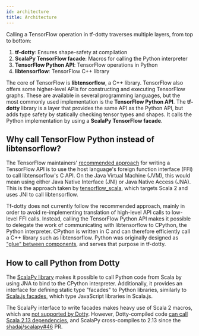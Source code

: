 ```yaml
---
id: architecture
title: Architecture
---
```


Calling a TensorFlow operation in tf-dotty traverses multiple layers, from top to bottom:

1. **tf-dotty**: Ensures shape-safety at compilation
2. **ScalaPy TensorFlow facade**: Macros for calling the Python interpreter
3. **TensorFlow Python API**: TensorFlow operations in Python
4. **libtensorflow**: TensorFlow C++ library

The core of TensorFlow is **libtensorflow**, a C++ library. TensorFlow also offers some higher-level APIs for constructing and executing TensorFlow graphs. These are available in several programming languages, but the most commonly used implementation is the **TensorFlow Python API**. The **tf-dotty** library is a layer that provides the same API as the Python API, but adds type safety by statically checking tensor types and shapes. It calls the Python implementation by using a **ScalaPy TensorFlow facade**.

## Why call TensorFlow Python instead of libtensorflow?

The TensorFlow maintainers' [recommended approach](https://github.com/tensorflow/docs/blob/master/site/en/r1/guide/extend/bindings.md) for writing a TensorFlow API is to use the host language's foreign function interface (FFI) to call libtensorflow's C API. On the Java Virtual Machine (JVM), this would mean using either Java Native Interface (JNI) or Java Native Access (JNA). This is the approach taken by [tensorflow_scala](https://github.com/eaplatanios/tensorflow_scala), which targets Scala 2 and uses JNI to call libtensorflow.

Tf-dotty does not currently follow the recommended approach, mainly in order to avoid re-implementing translation of high-level API calls to low-level FFI calls. Instead, calling the TensorFlow Python API makes it possible to delegate the work of communicating with libtensorflow to CPython, the Python interpreter. CPython is written in C and can therefore efficiently call a C++ library such as libtensorflow. Python was originally designed as ["glue" between components](https://www.python.org/doc/essays/omg-darpa-mcc-position/), and serves that purpose in tf-dotty.

## How to call Python from Dotty

The [ScalaPy library](https://github.com/shadaj/scalapy) makes it possible to call Python code from Scala by using JNA to bind to the CPython interpreter. Additionally, it provides an interface for defining static type "facades" to Python libraries, similarly to [Scala.js facades](https://www.scala-js.org/libraries/facades.html), which type JavaScript libraries in Scala.js.

The ScalaPy interface to write facades makes heavy use of Scala 2 macros, which are [not supported by Dotty](https://dotty.epfl.ch/docs/reference/dropped-features/macros.html). However, Dotty-compiled code [can call Scala 2.13 dependencies](https://www.scala-lang.org/2019/12/18/road-to-scala-3.html), and ScalaPy cross-compiles to 2.13 since the [shadaj/scalapy#46](https://github.com/shadaj/scalapy/pull/46) PR.
